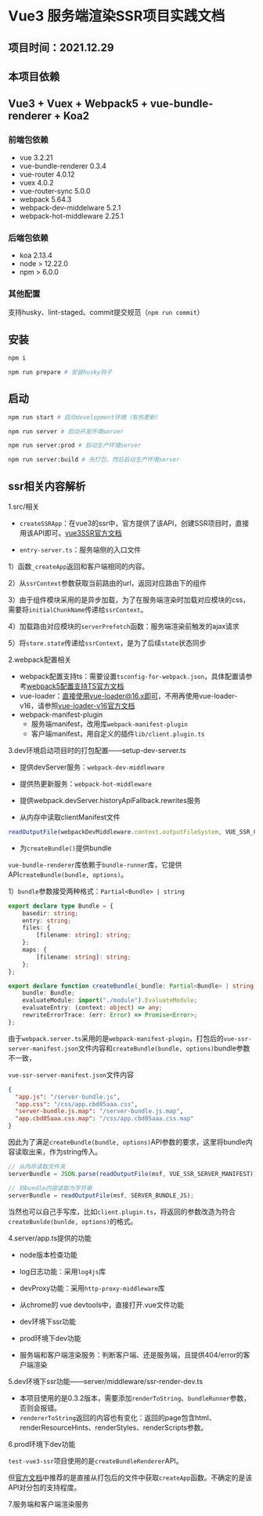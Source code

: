 # Vue3 服务端渲染SSR项目实践文档

## 项目时间：2021.12.29

## 本项目依赖

## Vue3 + Vuex + Webpack5 + vue-bundle-renderer + Koa2
### 前端包依赖
* vue 3.2.21
* vue-bundle-renderer 0.3.4
* vue-router 4.0.12
* vuex 4.0.2
* vue-router-sync 5.0.0
* webpack 5.64.3
* webpack-dev-middelware 5.2.1
* webpack-hot-middleware 2.25.1

### 后端包依赖
* koa 2.13.4
* node > 12.22.0
* npm > 6.0.0

### 其他配置

支持husky、lint-staged、commit提交规范（```npm run commit```）

## 安装
```bash
npm i

npm run prepare # 安装husky钩子
```

## 启动
```bash
npm run start # 启动development环境（有热更新）

npm run server # 启动开发环境server

npm run server:prod # 启动生产环境server

npm run server:build # 先打包，然后启动生产环境server
```

## ssr相关内容解析

1.src/相关
* ```createSSRApp```：在vue3的ssr中，官方提供了该API，创建SSR项目时，直接用该API即可。[vue3SSR官方文档](https://v3.cn.vuejs.org/guide/ssr/structure.html#%E9%81%BF%E5%85%8D%E6%9C%89%E7%8A%B6%E6%80%81%E7%9A%84%E5%8D%95%E4%BE%8B%E6%A8%A1%E5%BC%8F)

* ```entry-server.ts```：服务端侧的入口文件

1）函数```_createApp```返回和客户端相同的内容。

2）从```ssrContext```参数获取当前路由的url，返回对应路由下的组件

3）由于组件模块采用的是异步加载，为了在服务端渲染时加载对应模块的css，需要将```initialChunkName```传递给```ssrContext```。

4）加载路由对应模块的```serverPrefetch```函数：服务端渲染前触发的ajax请求

5）将```store.state```传递给```ssrContext```，是为了后续```state```状态同步


2.webpack配置相关

* webpack配置支持ts：需要设置```tsconfig-for-webpack.json```，具体配置请参考[webpack5配置支持TS官方文档](https://www.webpackjs.com/configuration/configuration-languages/)
* vue-loader：直接使用vue-loader@16.x即可，不用再使用vue-loader-v16，请参照[vue-loader-v16官方文档](https://github.com/vuejs/vue-loader)
* webpack-manifest-plugin
    * 服务端manifest，改用库```webpack-manifest-plugin```
    * 客户端manifest，用自定义的插件```lib/client.plugin.ts```

3.dev环境启动项目时的打包配置——setup-dev-server.ts

* 提供devServer服务：```webpack-dev-middleware```

* 提供热更新服务：```webpack-hot-middleware```

* 提供webpack.devServer.historyApiFallback.rewrites服务

* 从内存中读取clientManifest文件

```javascript
readOutputFile(webpackDevMiddleware.context.outputFileSystem, VUE_SSR_CLIENT_MANIFEST)
```

* 为```createBundle()```提供bundle

```vue-bundle-renderer```库依赖于```bundle-runner```库，它提供API```createBundle(bundle, options)```。

1）```bundle```参数接受两种格式：```Partial<Bundle> | string```


```typescript
export declare type Bundle = {
    basedir: string;
    entry: string;
    files: {
        [filename: string]: string;
    };
    maps: {
        [filename: string]: string;
    };
};

export declare function createBundle(_bundle: Partial<Bundle> | string, options?: CreateBundleOptions): {
    bundle: Bundle;
    evaluateModule: import("./module").EvaluateModule;
    evaluateEntry: (context: object) => any;
    rewriteErrorTrace: (err: Error) => Promise<Error>;
};
```

由于```webpack.server.ts```采用的是```webpack-manifest-plugin```，打包后的```vue-ssr-server-manifest.json```文件内容和```createBundle(bundle, options)```bundle参数不一致，

```vue-ssr-server-manifest.json```文件内容

```json
{
  "app.js": "/server-bundle.js",
  "app.css": "/css/app.cbd05aaa.css",
  "server-bundle.js.map": "/server-bundle.js.map",
  "app.cbd05aaa.css.map": "/css/app.cbd05aaa.css.map"
}
```

因此为了满足```createBundle(bundle, options)```API参数的要求，这里将bundle内容读取出来，作为string传入。

```js
// 从内存读取文件夹
serverBundle = JSON.parse(readOutputFile(msf, VUE_SSR_SERVER_MANIFEST));

// 将bundle内容读取为字符串
serverBundle = readOutputFile(msf, SERVER_BUNDLE_JS);
```

当然也可以自己手写库，比如```client.plugin.ts```，将返回的参数改造为符合```createBunlde(bunlde, options)```的格式。

4.server/app.ts提供的功能
* node版本检查功能

* log日志功能：采用```log4js```库

* devProxy功能：采用```http-proxy-middleware```库

* 从chrome的 vue devtools中，直接打开.vue文件功能

* dev环境下ssr功能

* prod环境下dev功能

* 服务端和客户端渲染服务：判断客户端、还是服务端，且提供404/error的客户端渲染

5.dev环境下ssr功能——server/middleware/ssr-render-dev.ts

* 本项目使用的是0.3.2版本，需要添加```renderToString```、```bundleRunner```参数，否则会报错。
* ```rendererToString```返回的内容也有变化：返回的page包含html、renderResourceHints、renderStyles、renderScripts参数。

6.prod环境下dev功能

```test-vue3-ssr```项目使用的是```createBundleRenderer```API。

但[官方文档](https://v3.cn.vuejs.org/guide/ssr/server.html)中推荐的是直接从打包后的文件中获取```createApp```函数。不确定的是该API对分包的支持程度。

7.服务端和客户端渲染服务